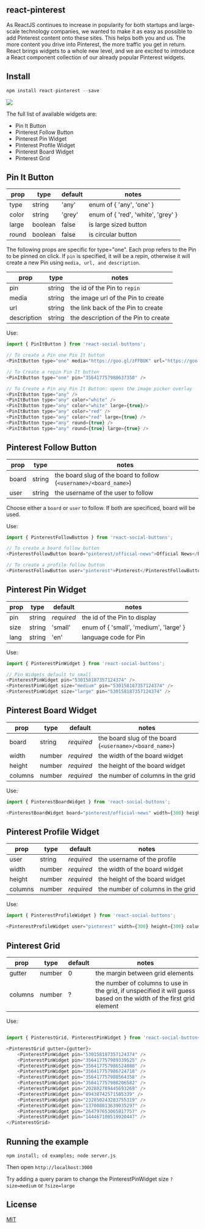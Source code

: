 ## react-pinterest

As ReactJS continues to increase in popularity for both startups and large-scale technology companies, we wanted to make it as easy as possible to add Pinterest content onto these sites. This helps both you and us. The more content you drive into Pinterest, the more traffic you get in return. React brings widgets to a whole new level, and we are excited to introduce a React component collection of our already popular Pinterest widgets.

## Install

``` js
npm install react-pinterest --save
```

![](https://raw.githubusercontent.com/zackargyle/react-pinterest/master/examples/images/demo.png)

The full list of available widgets are:
  - Pin It Button
  - Pinterest Follow Button
  - Pinterest Pin Widget
  - Pinterest Profile Widget
  - Pinterest Board Widget
  - Pinterest Grid

## Pin It Button

prop  | type    | default | notes
------| ------- | ------- | ----------
type  | string  | 'any'   | enum of { 'any', 'one' }
color | string  | 'grey'  | enum of { 'red', 'white', 'grey' }
large | boolean | false   | is large sized button
round | boolean | false   | is circular button

The following props are specific for type="one". Each prop refers to the Pin to be pinned on click. If `pin` is specified, it will be a repin, otherwise it will create a new Pin using `media, url, and description`.

prop        | type   | notes
----------- |------- | ----------
pin         | string | the id of the Pin to `repin`
media       | string | the image url of the Pin to create
url         | string | the link back of the Pin to create
description | string | the description of the Pin to create

Use: 
``` js
import { PinItButton } from 'react-social-buttons';

// To create a Pin one Pin It button
<PinItButton type="one" media="https://goo.gl/zFFBUK" url="https://goo.gl/hQmcWP" description="Example Stuff"/>

// To Create a repin Pin It button
<PinItButton type="one" pin="356417757988637350" />

// To Create a Pin any Pin It Button: opens the image picker overlay
<PinItButton type="any" />
<PinItButton type="any" color="white" />
<PinItButton type="any" color="white" large={true}/>
<PinItButton type="any" color="red" />
<PinItButton type="any" color="red" large={true} />
<PinItButton type="any" round={true} />
<PinItButton type="any" round={true} large={true} />
```

## Pinterest Follow Button

prop  | type   | notes
----- | ------ | ----------
board | string | the board slug of the board to follow (`<username>/<board_name>`)
user  | string | the username of the user to follow

Choose either a `board` or `user` to follow. If both are specificed, board will be used.

Use:
``` js
import { PinterestFollowButton } from 'react-social-buttons';

// To create a board follow button
<PinterestFollowButton board="pinterest/official-news">Official News</PinterestFollowButton>

// To create a profile follow button
<PinterestFollowButton user="pinterest">Pinterest</PinterestFollowButton>
```

## Pinterest Pin Widget

prop | type   | default    | notes
---- | ------ | ---------- | ----------
pin  | string | *required* | the id of the Pin to display
size | string | 'small'    | enum of { 'small', 'medium', 'large' }
lang | string | 'en'       | language code for Pin
 
Use:
``` js
import { PinterestPinWidget } from 'react-social-buttons';

// Pin Widgets default to small
<PinterestPinWidget pin="530158187357124374" />
<PinterestPinWidget size="medium" pin="530158187357124374" />
<PinterestPinWidget size="large" pin="530158187357124374" />
```

## Pinterest Board Widget

prop    | type   | default    | notes
------- | ------ | ---------- | ----------
board   | string | *required* | the board slug of the board (`<username>/<board_name>`)
width   | number | *required* | the width of the board widget
height  | number | *required* | the height of the board widget
columns | number | *required* | the number of columns in the grid

Use:
``` js
import { PinterestBoardWidget } from 'react-social-buttons';

<PinterestBoardWidget board="pinterest/official-news" width={300} height={300} columns={5} />
```

## Pinterest Profile Widget

prop    | type   | default    | notes
------- | ------ | ---------- | ----------
user    | string | *required* | the username of the profile
width   | number | *required* | the width of the board widget
height  | number | *required* | the height of the board widget
columns | number | *required* | the number of columns in the grid

Use:
``` js
import { PinterestProfileWidget } from 'react-social-buttons';

<PinterestProfileWidget user="pinterest" width={300} height={300} columns={5} />
```

## Pinterest Grid

prop    | type   | default | notes
------- | ------ | ------- | ----------
gutter  | number | 0       | the margin between grid elements
columns | number | ?       | the number of columns to use in the grid, if unspecified it will guess based on the width of the first grid element

Use:
``` js

import { PinterestGrid, PinterestPinWidget } from 'react-social-buttons';

<PinterestGrid gutter={gutter}>
    <PinterestPinWidget pin="530158187357124374" />
    <PinterestPinWidget pin="356417757989339525" />
    <PinterestPinWidget pin="356417757986524080" />
    <PinterestPinWidget pin="356417757986724718" />
    <PinterestPinWidget pin="356417757988564358" />
    <PinterestPinWidget pin="356417757988206582" />
    <PinterestPinWidget pin="202802789445693269" />
    <PinterestPinWidget pin="89438742571585339" />
    <PinterestPinWidget pin="232850243203755319" />
    <PinterestPinWidget pin="137008013639035297" />
    <PinterestPinWidget pin="264797653065817757" />
    <PinterestPinWidget pin="144467100519920447" />
</PinterestGrid>

```
## Running the example

    npm install; cd examples; node server.js

Then open `http://localhost:3000`

Try adding a query param to change the PinterestPinWidget size `?size=medium` or `?size=large`

## License
[MIT](http://isekivacenz.mit-license.org/)

